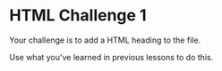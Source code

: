 # HTML Challenge 1

Your challenge is to add a HTML heading to the file.

Use what you've learned in previous lessons to do this.